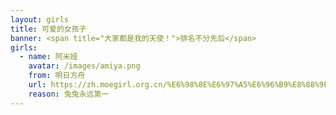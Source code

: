 ```yaml
---
layout: girls
title: 可爱的女孩子
banner: <span title="大家都是我的天使！">排名不分先后</span>
girls:
  - name: 阿米娅
    avatar: /images/amiya.png
    from: 明日方舟
    url: https://zh.moegirl.org.cn/%E6%98%8E%E6%97%A5%E6%96%B9%E8%88%9F:%E9%98%BF%E7%B1%B3%E5%A8%85
    reason: 兔兔永远第一
---
```


